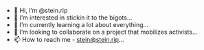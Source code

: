 - 👋 Hi, I’m @stein.rip
- 👀 I’m interested in stickin it to the bigots...
- 🌱 I’m currently learning a lot about everything...
- 💞️ I’m looking to collaborate on a project that mobilizes activists...
- 📫 How to reach me - stein@stein.rip...

<!---
steindotrip/steindotrip is a ✨ special ✨ repository because its `README.md` (this file) appears on your GitHub profile.
You can click the Preview link to take a look at your changes.
--->
